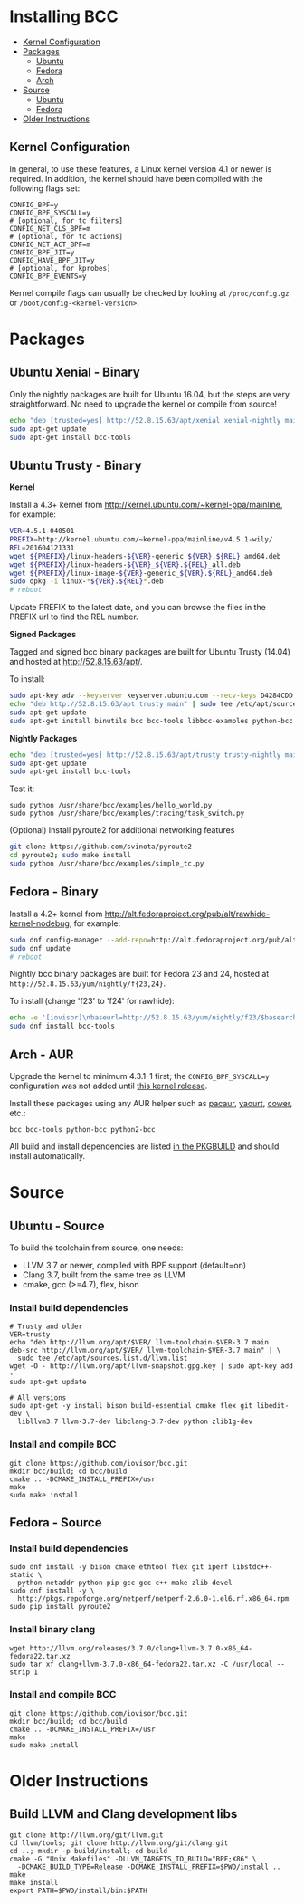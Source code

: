 # Installing BCC

* [Kernel Configuration](#kernel-configuration)
* [Packages](#packages)
  - [Ubuntu](#ubuntu---binary)
  - [Fedora](#fedora---binary)
  - [Arch](#arch---aur)
* [Source](#source)
  - [Ubuntu](#ubuntu---source)
  - [Fedora](#fedora---source)
* [Older Instructions](#older-instructions)

## Kernel Configuration

In general, to use these features, a Linux kernel version 4.1 or newer is
required. In addition, the kernel should have been compiled with the following
flags set:

```
CONFIG_BPF=y
CONFIG_BPF_SYSCALL=y
# [optional, for tc filters]
CONFIG_NET_CLS_BPF=m
# [optional, for tc actions]
CONFIG_NET_ACT_BPF=m
CONFIG_BPF_JIT=y
CONFIG_HAVE_BPF_JIT=y
# [optional, for kprobes]
CONFIG_BPF_EVENTS=y
```

Kernel compile flags can usually be checked by looking at `/proc/config.gz` or
`/boot/config-<kernel-version>`.

# Packages

## Ubuntu Xenial - Binary

Only the nightly packages are built for Ubuntu 16.04, but the steps are very straightforward. No need to upgrade the kernel or compile from source!

```bash
echo "deb [trusted=yes] http://52.8.15.63/apt/xenial xenial-nightly main" | sudo tee /etc/apt/sources.list.d/iovisor.list
sudo apt-get update
sudo apt-get install bcc-tools
```

## Ubuntu Trusty - Binary

**Kernel**

Install a 4.3+ kernel from http://kernel.ubuntu.com/~kernel-ppa/mainline,
for example:

```bash
VER=4.5.1-040501
PREFIX=http://kernel.ubuntu.com/~kernel-ppa/mainline/v4.5.1-wily/
REL=201604121331
wget ${PREFIX}/linux-headers-${VER}-generic_${VER}.${REL}_amd64.deb
wget ${PREFIX}/linux-headers-${VER}_${VER}.${REL}_all.deb
wget ${PREFIX}/linux-image-${VER}-generic_${VER}.${REL}_amd64.deb
sudo dpkg -i linux-*${VER}.${REL}*.deb
# reboot
```

Update PREFIX to the latest date, and you can browse the files in the PREFIX url to find the REL number.

**Signed Packages**

Tagged and signed bcc binary packages are built for Ubuntu Trusty (14.04) and
hosted at http://52.8.15.63/apt/.

To install:
```bash
sudo apt-key adv --keyserver keyserver.ubuntu.com --recv-keys D4284CDD
echo "deb http://52.8.15.63/apt trusty main" | sudo tee /etc/apt/sources.list.d/iovisor.list
sudo apt-get update
sudo apt-get install binutils bcc bcc-tools libbcc-examples python-bcc
```

**Nightly Packages**

```bash
echo "deb [trusted=yes] http://52.8.15.63/apt/trusty trusty-nightly main" | sudo tee /etc/apt/sources.list.d/iovisor.list
sudo apt-get update
sudo apt-get install bcc-tools
```

Test it:
```
sudo python /usr/share/bcc/examples/hello_world.py
sudo python /usr/share/bcc/examples/tracing/task_switch.py
```

(Optional) Install pyroute2 for additional networking features
```bash
git clone https://github.com/svinota/pyroute2
cd pyroute2; sudo make install
sudo python /usr/share/bcc/examples/simple_tc.py
```

## Fedora - Binary

Install a 4.2+ kernel from
http://alt.fedoraproject.org/pub/alt/rawhide-kernel-nodebug, for example:

```bash
sudo dnf config-manager --add-repo=http://alt.fedoraproject.org/pub/alt/rawhide-kernel-nodebug/fedora-rawhide-kernel-nodebug.repo
sudo dnf update
# reboot
```

Nightly bcc binary packages are built for Fedora 23 and 24, hosted at
`http://52.8.15.63/yum/nightly/f{23,24}`.

To install (change 'f23' to 'f24' for rawhide):
```bash
echo -e '[iovisor]\nbaseurl=http://52.8.15.63/yum/nightly/f23/$basearch\nenabled=1\ngpgcheck=0' | sudo tee /etc/yum.repos.d/iovisor.repo
sudo dnf install bcc-tools
```

## Arch - AUR

Upgrade the kernel to minimum 4.3.1-1 first; the ```CONFIG_BPF_SYSCALL=y``` configuration was not added until [this kernel release](https://bugs.archlinux.org/task/47008).

Install these packages using any AUR helper such as [pacaur](https://aur.archlinux.org/packages/pacaur), [yaourt](https://aur.archlinux.org/packages/yaourt), [cower](https://aur.archlinux.org/packages/cower), etc.:
```
bcc bcc-tools python-bcc python2-bcc
```
All build and install dependencies are listed [in the PKGBUILD](https://aur.archlinux.org/cgit/aur.git/tree/PKGBUILD?h=bcc) and should install automatically.


# Source

## Ubuntu - Source

To build the toolchain from source, one needs:
* LLVM 3.7 or newer, compiled with BPF support (default=on)
* Clang 3.7, built from the same tree as LLVM
* cmake, gcc (>=4.7), flex, bison

### Install build dependencies
```
# Trusty and older
VER=trusty
echo "deb http://llvm.org/apt/$VER/ llvm-toolchain-$VER-3.7 main
deb-src http://llvm.org/apt/$VER/ llvm-toolchain-$VER-3.7 main" | \
  sudo tee /etc/apt/sources.list.d/llvm.list
wget -O - http://llvm.org/apt/llvm-snapshot.gpg.key | sudo apt-key add -
sudo apt-get update

# All versions
sudo apt-get -y install bison build-essential cmake flex git libedit-dev \
  libllvm3.7 llvm-3.7-dev libclang-3.7-dev python zlib1g-dev
```

### Install and compile BCC
```
git clone https://github.com/iovisor/bcc.git
mkdir bcc/build; cd bcc/build
cmake .. -DCMAKE_INSTALL_PREFIX=/usr
make
sudo make install
```

## Fedora - Source

### Install build dependencies

```
sudo dnf install -y bison cmake ethtool flex git iperf libstdc++-static \
  python-netaddr python-pip gcc gcc-c++ make zlib-devel
sudo dnf install -y \
  http://pkgs.repoforge.org/netperf/netperf-2.6.0-1.el6.rf.x86_64.rpm
sudo pip install pyroute2
```

### Install binary clang

```
wget http://llvm.org/releases/3.7.0/clang+llvm-3.7.0-x86_64-fedora22.tar.xz
sudo tar xf clang+llvm-3.7.0-x86_64-fedora22.tar.xz -C /usr/local --strip 1
```

### Install and compile BCC
```
git clone https://github.com/iovisor/bcc.git
mkdir bcc/build; cd bcc/build
cmake .. -DCMAKE_INSTALL_PREFIX=/usr
make
sudo make install
```

# Older Instructions

## Build LLVM and Clang development libs

```
git clone http://llvm.org/git/llvm.git
cd llvm/tools; git clone http://llvm.org/git/clang.git
cd ..; mkdir -p build/install; cd build
cmake -G "Unix Makefiles" -DLLVM_TARGETS_TO_BUILD="BPF;X86" \
  -DCMAKE_BUILD_TYPE=Release -DCMAKE_INSTALL_PREFIX=$PWD/install ..
make
make install
export PATH=$PWD/install/bin:$PATH
```
